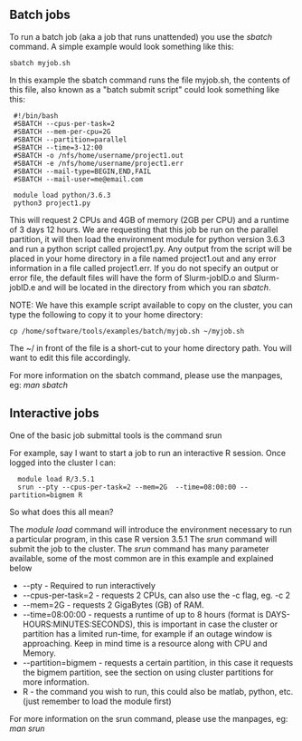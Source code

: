 
## Batch jobs

To run a batch job (aka a job that runs unattended) you use the _sbatch_ command.  A simple example would look something like this:

  `sbatch myjob.sh`

In this example the sbatch command runs the file myjob.sh, the contents of this file, also known as a "batch submit script" could look something like this:

```
 #!/bin/bash
 #SBATCH --cpus-per-task=2
 #SBATCH --mem-per-cpu=2G
 #SBATCH --partition=parallel
 #SBATCH --time=3-12:00
 #SBATCH -o /nfs/home/username/project1.out
 #SBATCH -e /nfs/home/username/project1.err
 #SBATCH --mail-type=BEGIN,END,FAIL
 #SBATCH --mail-user=me@email.com

 module load python/3.6.3
 python3 project1.py

```

This will request 2 CPUs and 4GB of memory (2GB per CPU) and a runtime of 3 days
12 hours.  We are requesting that this job be run on the parallel  partition, it
will then load the environment module for python version 3.6.3 and run a python
script called project1.py.  Any output from the script will be placed in your
home directory in a file named project1.out and any error information in a file called project1.err.  If you do not specify an output or error file, the default files will have the form of Slurm-jobID.o and Slurm-jobID.e and will be located in the directory from which you ran _sbatch_.

NOTE:  We have this example script available to copy on the cluster, you can type the following to copy it to your home directory:

  `cp /home/software/tools/examples/batch/myjob.sh ~/myjob.sh`

The ~/ in front of the file is a short-cut to your home directory path.  You will want to edit this file accordingly.

For more information on the sbatch command, please use the manpages, eg: _man sbatch_

## Interactive jobs

One of the basic job submittal tools is the command srun

For example, say I want to start a job to run an interactive R session. Once logged into the cluster I can:

```
  module load R/3.5.1
  srun --pty --cpus-per-task=2 --mem=2G  --time=08:00:00 --partition=bigmem R
```

So what does this all mean?

The _module load_ command will introduce the environment necessary to run a particular program, in this case R version 3.5.1
The _srun_ command will submit the job to the cluster.  The _srun_ command has many parameter available, some of the most common are in this example and explained below

* --pty - Required to run interactively
* --cpus-per-task=2 - requests 2 CPUs, can also use the -c flag, eg. -c 2
* --mem=2G - requests 2 GigaBytes (GB) of RAM.
* --time=08:00:00 - requests a runtime of up to 8 hours (format is DAYS-HOURS:MINUTES:SECONDS), this is important in case the cluster or partition has a limited run-time, for example if an outage window is approaching.  Keep in mind time is a resource along with CPU and Memory.  
* --partition=bigmem - requests a certain partition, in this case it requests the bigmem partition, see the section on using cluster partitions for more information.
* R - the command you wish to run, this could also be matlab, python, etc. (just remember to load the module first)


For more information on the srun command, please use the manpages, eg: _man srun_
